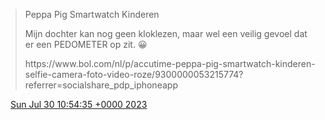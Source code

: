 > Peppa Pig Smartwatch Kinderen   
>   
> Mijn dochter kan nog geen kloklezen, maar wel een veilig gevoel dat er een PEDOMETER op zit\. 😀  
>   
> https://www\.bol\.com/nl/p/accutime\-peppa\-pig\-smartwatch\-kinderen\-selfie\-camera\-foto\-video\-roze/9300000053215774?referrer\=socialshare\_pdp\_iphoneapp

<img src="../../media/tweet.ico" width="12" /> [Sun Jul 30 10:54:35 +0000 2023](https://twitter.com/DromerDenker/status/1685604796688953344)